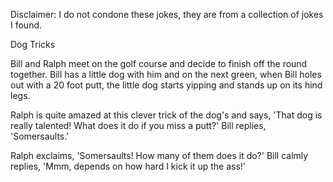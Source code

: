 Disclaimer: I do not condone these jokes, they are from a collection of jokes I found.

Dog Tricks

Bill and Ralph meet on the golf course and decide to finish off the round together. Bill has a little dog with him and on the next green, when Bill holes out with a 20 foot putt, the little dog starts yipping and stands up on its hind legs. 

Ralph is quite amazed at this clever trick of the dog's and says, 'That dog is really talented! What does it do if you miss a putt?' Bill replies, 'Somersaults.' 

Ralph exclaims, 'Somersaults! How many of them does it do?' Bill calmly replies, 'Mmm, depends on how hard I kick it up the ass!'

